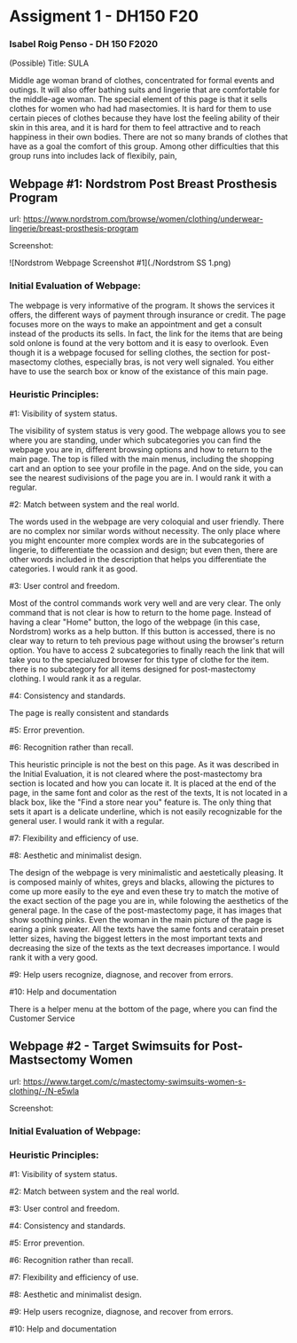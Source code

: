 # Assigment 1 - DH150 F20
### Isabel Roig Penso - DH 150 F2020
(Possible) Title: SULA

Middle age woman brand of clothes, concentrated for formal events and outings. It will also offer bathing suits and lingerie that are comfortable for the middle-age woman. The special element of this page is that it sells clothes for women who had had masectomies. It is hard for them to use certain pieces of clothes because they have lost the feeling ability of their skin in this area, and it is hard for them to feel attractive and to reach happiness in their own bodies. There are not so many brands of clothes that have as a goal the comfort of this group. Among other difficulties that this group runs into includes lack of flexibily, pain, 

## Webpage #1: Nordstrom Post Breast Prosthesis Program
url: https://www.nordstrom.com/browse/women/clothing/underwear-lingerie/breast-prosthesis-program

Screenshot: 

![Nordstrom Webpage Screenshot #1](./Nordstrom SS 1.png)

### Initial Evaluation of Webpage:

The webpage is very informative of the program. It shows the services it offers, the different ways of payment through insurance or credit. The page focuses more on the ways to make an appointment and get a consult instead of the products its sells. In fact, the link for the items that are being sold onlone is found at the very bottom and it is easy to overlook. Even though it is a webpage focused for selling clothes, the section for post-masectomy clothes, especially bras, is not very well signaled. You either have to use the search box or know of the existance of this main page.

### Heuristic Principles:

#1: Visibility of system status.

The visibility of system status is very good. The webpage allows you to see where you are standing, under which subcategories you can find the webpage you are in, different browsing options and how to return to the main page. The top is filled with the main menus, including the shopping cart and an option to see your profile in the page. And on the side, you can see the nearest sudivisions of the page you are in. I would rank it with a regular.

#2: Match between system and the real world.

The words used in the webpage are very coloquial and user friendly. There are no complex nor similar words without necessity. The only place where you might encounter more complex words are in the subcategories of lingerie, to differentiate the ocassion and design; but even then, there are other words included in the description that helps you differentiate the categories. I would rank it as good.

#3: User control and freedom.

Most of the control commands work very well and are very clear. The only command that is not clear is how to return to the home page. Instead of having a clear "Home" button, the logo of the webpage (in this case, Nordstrom) works as a help button. If this button is accessed, there is no clear way to return to teh previous page without using the browser's return option. You have to access 2 subcategories to finally reach the link that will take you to the specialuzed browser for this type of clothe for the item. there is no subcategory for all items designed for post-mastectomy clothing. I would rank it as a regular.

#4: Consistency and standards.

The page is really consistent and standards

#5: Error prevention.

#6: Recognition rather than recall.

This heuristic principle is not the best on this page. As it was described in the Initial Evaluation, it is not cleared where the post-mastectomy bra section is located and how you can locate it. It is placed at the end of the page, in the same font and color as the rest of the texts, It is not located in a black box, like the "Find a store near you" feature is. The only thing that sets it apart is a delicate underline, which is not easily recognizable for the general user. I would rank it with a regular.

#7: Flexibility and efficiency of use.

#8: Aesthetic and minimalist design.

The design of the webpage is very minimalistic and aestetically pleasing. It is composed mainly of whites, greys and blacks, allowing the pictures to come up more easily to the eye and even these try to match the motive of the exact section of the page you are in, while folowing the aesthetics of the general page. In the case of the post-mastectomy page, it has images that show soothing pinks. Even the woman in the main picture of the page is earing a pink sweater. All the texts have the same fonts and ceratain preset letter sizes, having the biggest letters in the most important texts and decreasing the size of the texts as the text decreases importance. I would rank it with a very good.

#9: Help users recognize, diagnose, and recover from errors.

#10: Help and documentation

There is a helper menu at the bottom of the page, where you can find the Customer Service



## Webpage #2 - Target Swimsuits for Post-Mastsectomy Women

url: https://www.target.com/c/mastectomy-swimsuits-women-s-clothing/-/N-e5wla

Screenshot: 

### Initial Evaluation of Webpage:

### Heuristic Principles:

#1: Visibility of system status.

#2: Match between system and the real world.

#3: User control and freedom.

#4: Consistency and standards.

#5: Error prevention.

#6: Recognition rather than recall.

#7: Flexibility and efficiency of use.

#8: Aesthetic and minimalist design.

#9: Help users recognize, diagnose, and recover from errors.

#10: Help and documentation
